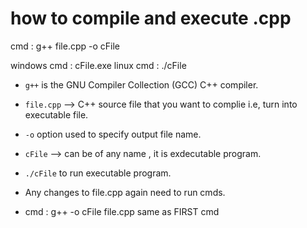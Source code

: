 # how to compile and execute .cpp

cmd : g++ file.cpp -o cFile

windows cmd : cFile.exe
linux cmd     : ./cFile

- `g++` is the GNU Compiler Collection (GCC) C++ compiler.

- `file.cpp` --> C++ source file that you want to complie i.e, turn into executable file.

- `-o` option used to specify output file name.

- `cFile` --> can be of any name , it is exdecutable program.

- `./cFile` to run executable program.

- Any changes to file.cpp again need to run cmds.

- cmd : g++ -o cFile file.cpp 
same as FIRST cmd